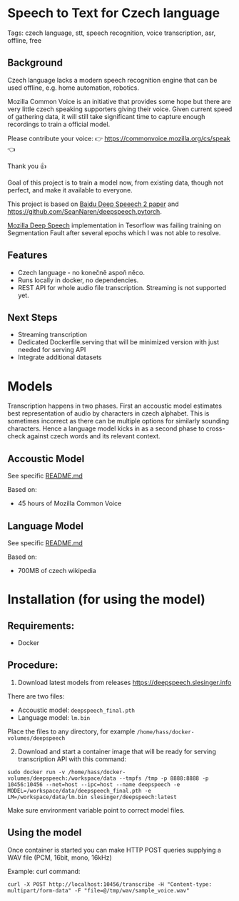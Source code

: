 # Speech to Text for Czech language

Tags: czech language, stt, speech recognition, voice transcription, asr, offline, free

## Background

Czech language lacks a modern speech recognition engine that can be used offline, e.g. home automation, robotics.

Mozilla Common Voice is an initiative that provides some hope but there are very little czech speaking supporters giving their voice. Given current speed of gathering data, it will still take significant time to capture enough recordings to train a official model.

Please contribute your voice: :point_right: https://commonvoice.mozilla.org/cs/speak :point_left:

Thank you :thumbsup:

Goal of this project is to train a model now, from existing data, though not perfect, and make it available to everyone.

This project is based on [Baidu Deep Speeech 2 paper](http://proceedings.mlr.press/v48/amodei16.pdf) and https://github.com/SeanNaren/deepspeech.pytorch. 

[Mozilla Deep Speech](https://github.com/mozilla/DeepSpeech) implementation in Tesorflow was failing training on Segmentation Fault after several epochs which I was not able to resolve.

## Features
- Czech language - no konečně aspoň něco.
- Runs locally in docker, no dependencies.
- REST API for whole audio file transcription. Streaming is not supported yet.

## Next Steps
 - Streaming transcription
 - Dedicated Dockerfile.serving that will be minimized version with just needed for serving API
 - Integrate additional datasets

# Models
Transcription happens in two phases. First an accoustic model estimates best representation of audio by characters in czech alphabet. This is sometimes incorrect as there can be multiple options for similarly sounding characters. Hence a language model kicks in as a second phase to cross-check against czech words and its relevant context. 

## Accoustic Model
See specific [README.md](accoustic_model/README.md)

Based on:
 - 45 hours of Mozilla Common Voice

## Language Model
See specific [README.md](language_model/README.md)

Based on:
 - 700MB of czech wikipedia
 
# Installation (for using the model)

## Requirements:
- Docker

## Procedure:

1. Download latest models from releases https://deepspeech.slesinger.info

There are two files:
- Accoustic model: ```deepspeech_final.pth```
- Language model: ```lm.bin```

Place the files to any directory, for example ```/home/hass/docker-volumes/deepspeech```

2. Download and start a container image that will be ready for serving transcription API with this command:
```
sudo docker run -v /home/hass/docker-volumes/deepspeech:/workspace/data --tmpfs /tmp -p 8888:8888 -p 10456:10456 --net=host --ipc=host --name deepspeech -e MODEL=/workspace/data/deepspeech_final.pth -e LM=/workspace/data/lm.bin slesinger/deepspeech:latest
```

Make sure environment variable point to correct model files.

## Using the model

Once container is started you can make HTTP POST queries supplying a WAV file (PCM, 16bit, mono, 16kHz)

Example: curl command:
```
curl -X POST http://localhost:10456/transcribe -H "Content-type: multipart/form-data" -F "file=@/tmp/wav/sample_voice.wav"
```